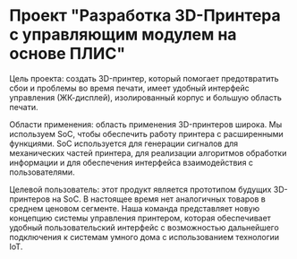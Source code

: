 # Проект "Разработка 3D-Принтера с управляющим модулем на основе ПЛИС"

Цель проекта: создать 3D-принтер, который помогает предотвратить сбои и проблемы во время печати, имеет удобный интерфейс управления (ЖК-дисплей), изолированный корпус и большую область печати.

Области применения: область применения 3D-принтеров широка. Мы используем SoC, чтобы обеспечить работу принтера с расширенными функциями. SoC используется для генерации сигналов для механических частей принтера, для реализации алгоритмов обработки информации и для обеспечения интерфейса взаимодействия с пользователями.

Целевой пользователь: этот продукт является прототипом будущих 3D-принтеров на SoC. В настоящее время нет аналогичных товаров в среднем ценовом сегменте. Наша команда представляет новую концепцию системы управления принтером, которая обеспечивает удобный пользовательский интерфейс с возможностью дальнейшего подключения к системам умного дома с использованием технологии IoT.